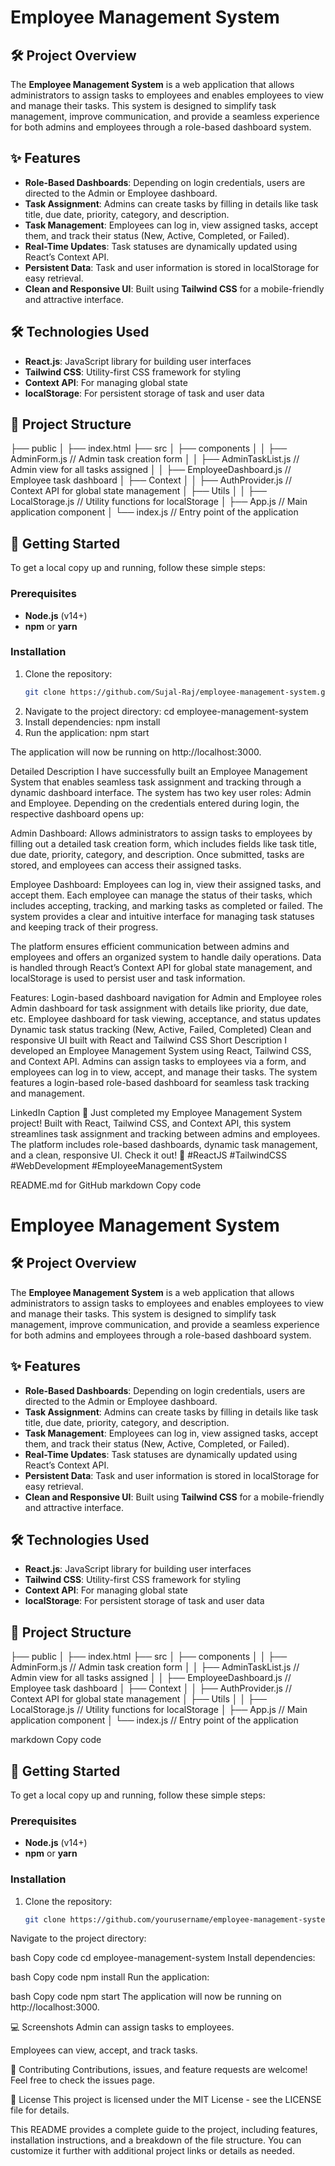 # Employee Management System

## 🛠️ Project Overview

The **Employee Management System** is a web application that allows administrators to assign tasks to employees and enables employees to view and manage their tasks. This system is designed to simplify task management, improve communication, and provide a seamless experience for both admins and employees through a role-based dashboard system.

## ✨ Features

- **Role-Based Dashboards**: Depending on login credentials, users are directed to the Admin or Employee dashboard.
- **Task Assignment**: Admins can create tasks by filling in details like task title, due date, priority, category, and description.
- **Task Management**: Employees can log in, view assigned tasks, accept them, and track their status (New, Active, Completed, or Failed).
- **Real-Time Updates**: Task statuses are dynamically updated using React’s Context API.
- **Persistent Data**: Task and user information is stored in localStorage for easy retrieval.
- **Clean and Responsive UI**: Built using **Tailwind CSS** for a mobile-friendly and attractive interface.

## 🛠️ Technologies Used

- **React.js**: JavaScript library for building user interfaces
- **Tailwind CSS**: Utility-first CSS framework for styling
- **Context API**: For managing global state
- **localStorage**: For persistent storage of task and user data

## 📂 Project Structure

├── public │ ├── index.html ├── src │ ├── components │ │ ├── AdminForm.js // Admin task creation form │ │ ├── AdminTaskList.js // Admin view for all tasks assigned │ │ ├── EmployeeDashboard.js // Employee task dashboard │ ├── Context │ │ ├── AuthProvider.js // Context API for global state management │ ├── Utils │ │ ├── LocalStorage.js // Utility functions for localStorage │ ├── App.js // Main application component │ └── index.js // Entry point of the application


## 🚀 Getting Started

To get a local copy up and running, follow these simple steps:

### Prerequisites

- **Node.js** (v14+)
- **npm** or **yarn**

### Installation

1. Clone the repository:
   ```bash
   git clone https://github.com/Sujal-Raj/employee-management-system.git

2. Navigate to the project directory:
   cd employee-management-system
3. Install dependencies:
   npm install
4. Run the application:
   npm start

The application will now be running on http://localhost:3000.


Detailed Description
I have successfully built an Employee Management System that enables seamless task assignment and tracking through a dynamic dashboard interface. The system has two key user roles: Admin and Employee. Depending on the credentials entered during login, the respective dashboard opens up:

Admin Dashboard: Allows administrators to assign tasks to employees by filling out a detailed task creation form, which includes fields like task title, due date, priority, category, and description. Once submitted, tasks are stored, and employees can access their assigned tasks.

Employee Dashboard: Employees can log in, view their assigned tasks, and accept them. Each employee can manage the status of their tasks, which includes accepting, tracking, and marking tasks as completed or failed. The system provides a clear and intuitive interface for managing task statuses and keeping track of their progress.

The platform ensures efficient communication between admins and employees and offers an organized system to handle daily operations. Data is handled through React’s Context API for global state management, and localStorage is used to persist user and task information.

Features:
Login-based dashboard navigation for Admin and Employee roles
Admin dashboard for task assignment with details like priority, due date, etc.
Employee dashboard for task viewing, acceptance, and status updates
Dynamic task status tracking (New, Active, Failed, Completed)
Clean and responsive UI built with React and Tailwind CSS
Short Description
I developed an Employee Management System using React, Tailwind CSS, and Context API. Admins can assign tasks to employees via a form, and employees can log in to view, accept, and manage their tasks. The system features a login-based role-based dashboard for seamless task tracking and management.

LinkedIn Caption
🚀 Just completed my Employee Management System project! Built with React, Tailwind CSS, and Context API, this system streamlines task assignment and tracking between admins and employees. The platform includes role-based dashboards, dynamic task management, and a clean, responsive UI. Check it out! 🌟 #ReactJS #TailwindCSS #WebDevelopment #EmployeeManagementSystem

README.md for GitHub
markdown
Copy code
# Employee Management System

## 🛠️ Project Overview

The **Employee Management System** is a web application that allows administrators to assign tasks to employees and enables employees to view and manage their tasks. This system is designed to simplify task management, improve communication, and provide a seamless experience for both admins and employees through a role-based dashboard system.

## ✨ Features

- **Role-Based Dashboards**: Depending on login credentials, users are directed to the Admin or Employee dashboard.
- **Task Assignment**: Admins can create tasks by filling in details like task title, due date, priority, category, and description.
- **Task Management**: Employees can log in, view assigned tasks, accept them, and track their status (New, Active, Completed, or Failed).
- **Real-Time Updates**: Task statuses are dynamically updated using React’s Context API.
- **Persistent Data**: Task and user information is stored in localStorage for easy retrieval.
- **Clean and Responsive UI**: Built using **Tailwind CSS** for a mobile-friendly and attractive interface.

## 🛠️ Technologies Used

- **React.js**: JavaScript library for building user interfaces
- **Tailwind CSS**: Utility-first CSS framework for styling
- **Context API**: For managing global state
- **localStorage**: For persistent storage of task and user data

## 📂 Project Structure

├── public │ ├── index.html ├── src │ ├── components │ │ ├── AdminForm.js // Admin task creation form │ │ ├── AdminTaskList.js // Admin view for all tasks assigned │ │ ├── EmployeeDashboard.js // Employee task dashboard │ ├── Context │ │ ├── AuthProvider.js // Context API for global state management │ ├── Utils │ │ ├── LocalStorage.js // Utility functions for localStorage │ ├── App.js // Main application component │ └── index.js // Entry point of the application

markdown
Copy code

## 🚀 Getting Started

To get a local copy up and running, follow these simple steps:

### Prerequisites

- **Node.js** (v14+)
- **npm** or **yarn**

### Installation

1. Clone the repository:
   ```bash
   git clone https://github.com/yourusername/employee-management-system.git
Navigate to the project directory:

bash
Copy code
cd employee-management-system
Install dependencies:

bash
Copy code
npm install
Run the application:

bash
Copy code
npm start
The application will now be running on http://localhost:3000.

💻 Screenshots
Admin can assign tasks to employees.

Employees can view, accept, and track tasks.

🤝 Contributing
Contributions, issues, and feature requests are welcome! Feel free to check the issues page.

📜 License
This project is licensed under the MIT License - see the LICENSE file for details.


This README provides a complete guide to the project, including features, installation instructions, and a breakdown of the file structure. You can customize it further with additional project links or details as needed.

